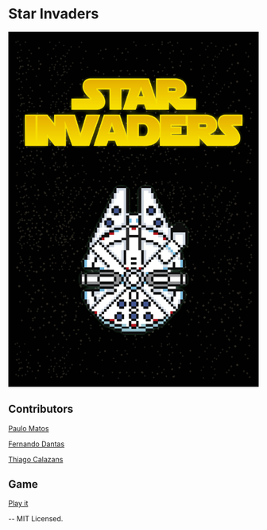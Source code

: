 # Star Invaders

![GitHub Logo](game_banner.jpg)

##  Contributors

[Paulo Matos](https://github.com/jrmatos)

[Fernando Dantas](https://github.com/fernandodantasfilho)

[Thiago Calazans](https://github.com/thicalazans)


## Game

[Play it](https://jrmatos.github.io/star-invaders)

--
MIT Licensed.

